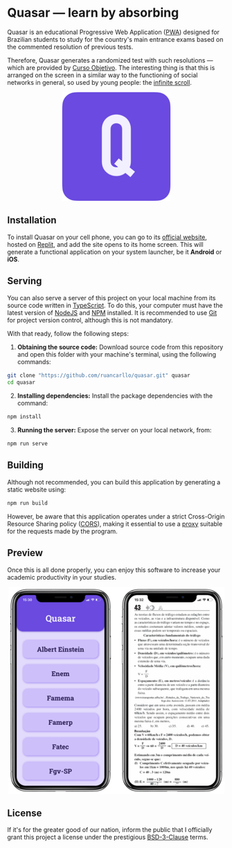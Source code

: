# Quasar — learn by absorbing

Quasar is an educational Progressive Web Application ([PWA](https://en.wikipedia.org/wiki/Progressive_web_app)) designed for Brazilian students to study for the country's main entrance exams based on the commented resolution of previous tests.

Therefore, Quasar generates a randomized test with such resolutions — which are provided by [Curso Objetivo](https://www.curso-objetivo.br). The interesting thing is that this is arranged on the screen in a similar way to the functioning of social networks in general, so used by young people: the [infinite scroll](https://en.wiktionary.org/wiki/infinite_scroll).

<p align="center">
  <img src="./theme/quasar-logo.png" alt="Quasar Logomark" width="250">
</p>

## Installation

To install Quasar on your cell phone, you can go to its [official website](https://server.carllotech.repl.co/quasar), hosted on [Replit](https://replit.com), and add the site opens to its home screen. This will generate a functional application on your system launcher, be it **Android** or **iOS**.

## Serving

You can also serve a server of this project on your local machine from its source code written in [TypeScript](https://www.typescriptlang.org). To do this, your computer must have the latest version of [NodeJS](https://nodejs.org) and [NPM](https://www.npmjs.com) installed. It is recommended to use [Git](https://git-scm.com) for project version control, although this is not mandatory.

With that ready, follow the following steps:

1. **Obtaining the source code:** Download source code from this repository and open this folder with your machine's terminal, using the following commands:

```sh
git clone "https://github.com/ruancarllo/quasar.git" quasar
cd quasar
```

2. **Installing dependencies:** Install the package dependencies with the command:

```sh
npm install
```

3. **Running the server:** Expose the server on your local network, from:


```sh
npm run serve
```

## Building

Although not recommended, you can build this application by generating a static website using:

```sh
npm run build
```

However, be aware that this application operates under a strict Cross-Origin Resource Sharing policy ([CORS](https://en.wikipedia.org/wiki/Cross-origin_resource_sharing)), making it essential to use a [proxy]( https://en.wikipedia.org/wiki/Proxy_server) suitable for the requests made by the program.

## Preview

Once this is all done properly, you can enjoy this software to increase your academic productivity in your studies.

<p align="center">
  <img src="./theme/quasar-mockup.png" alt="Quasar Application Mockups" width="500">
</p>

## License

If it's for the greater good of our nation, inform the public that I officially grant this project a license under the prestigious [BSD-3-Clause](./LICENSE.md) terms.